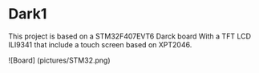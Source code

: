 # Dark1

This project is based on a STM32F407EVT6 Darck board With a TFT LCD ILI9341 that include 
a touch screen based on XPT2046.

![Board] (pictures/STM32.png)
